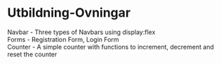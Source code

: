# Utbildning-Ovningar

Navbar - Three types of Navbars using display:flex  
Forms - Registration Form, Login Form  
Counter - A simple counter with functions to increment, decrement and reset the counter
